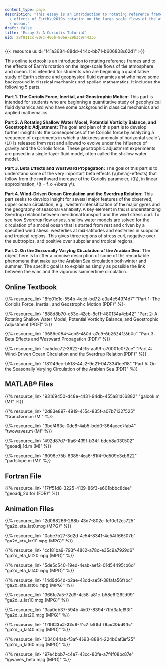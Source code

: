 ```yaml
---
content_type: page
description: "This essay is an introduction to rotating reference frames and to the\
  \ effects of Earth\u2019s rotation on the large scale flows of the atmosphere and\
  \ ocean."
draft: false
title: 'Essay 3: A Coriolis Tutorial'
uid: a8f811cc-802c-406b-806e-29b3c0244336
---
```

{{< resource uuid="f41a3684-88dd-444c-bb71-b606808c62d1" >}}

This online textbook is an introduction to rotating reference frames and to the effects of Earth’s rotation on the large-scale flows of the atmosphere and ocean. It is intended for students who are beginning a quantitative study of Earth science and geophysical fluid dynamics and who have some background in classical mechanics and applied mathematics. It includes the following 5 parts.

**Part 1. The Coriolis Force, Inertial, and Geostrophic Motion:** This part is intended for students who are beginning a quantitative study of geophysical fluid dynamics and who have some background in classical mechanics and applied mathematics.

**Part 2. A Rotating Shallow Water Model, Potential Vorticity Balance, and Geostrophic Adjustment:** The goal and plan of this part is to develop further insight into the consequences of the Coriolis force by analyzing a sequence of experiments in which a thickness anomaly of horizontal scale \\(L\\) is released from rest and allowed to evolve under the influence of gravity and the Coriolis force. These geostrophic adjustment experiments are posed in a single-layer fluid model, often called the shallow water model.

**Part 3. Beta Effects and Westward Propagation:** The goal of this part is to understand some of the very important beta effects (\\(\beta\\)\-effects) that follow from the northward increase of the Coriolis parameter, \\(f\\), in linear approximation, \\(f = f_o +\beta y\\).

**Part 4. Wind-Driven Ocean Circulation and the Sverdrup Relation:** This part seeks to develop insight for several major features of the observed, upper ocean circulation, e.g., western intensification of the major gyres and the geography of seasonal variability. A key element in this is understanding Sverdrup relation between meridional transport and the wind stress curl. To see how Sverdrup flow arises, shallow water models are solved for the circulation of a model ocean that is started from rest and driven by a specified wind stress: westerlies at mid-latitudes and easterlies in subpolar and tropical regions. This gives three regions of stress curl, negative over the subtropics, and positive over subpolar and tropical regions. 

**Part 5. On the Seasonally Varying Circulation of the Arabian Sea:** The object here is to offer a concise description of some of the remarkable phenomena that make up the Arabian Sea circulation both winter and summer. The specific goal is to explain as simply as possible the link between the wind and the vigorous summertime circulation. 

## Online Textbook

{{% resource_link "8fe01c1c-554b-4edd-bd72-e3a4e54974d7" "Part 1: The Coriolis Force, Inertial, and Geostrophic Motion (PDF)" %}}

{{% resource_link "888d8b70-c53e-42eb-8cf1-480134a4cb42" "Part 2: A Rotating Shallow Water Model, Potential Vorticity Balance, and Geostrophic Adjustment (PDF)" %}}

{{% resource_link "3656e084-4eb5-480d-a7c9-6b2624f28b0c" "Part 3: Beta Effects and Westward Propagation (PDF)" %}}

{{% resource_link "ca5dcc72-3622-49f5-aa99-c70001e072ce" "Part 4: Wind-Driven Ocean Circulation and the Sverdrup Relation (PDF)" %}}

{{% resource_link "181149ec-b518-44c2-9e21-0473341eef18" "Part 5: On the Seasonally Varying Circulation of the Arabian Sea (PDF)" %}}

## MATLAB® Files

{{% resource_link "93169450-d48e-4431-94db-455a81d66882" "galook.m (M)" %}}

{{% resource_link "2d83e897-4919-455c-835f-a07b71327525" "ftransform.m (M)" %}}

{{% resource_link "3bef463c-0de8-4ab5-bdd0-364aecc7fab4" "twowaves.m (M)" %}}

{{% resource_link "492d87d7-1fa6-439f-b34f-bdcb8a030502" "geoadj\_1d.m (M)" %}}

{{% resource_link "6096e75b-6385-4ea6-81f4-9d509c3eb622" "partslope.m (M)" %}}

## Fortran File

{{% resource_link "17ff51d8-3225-4139-86f3-e601bbbc8dee" "geoadj\_2d.for (FOR)" %}}

## Animation Files

{{% resource_link "2d068266-288b-43d7-802c-fe10e12eb725" "ga2d\_eta\_lat0.mpg (MPG)" %}}

{{% resource_link "0abe7b27-3d2d-4e54-8341-4c54ff66607b" "ga2d\_eta\_lat10.mpg (MPG)" %}}

{{% resource_link "cc181ba9-793f-4802-a78c-e35c9a7929d6" "ga2d\_eta\_lat20.mpg (MPG)" %}}

{{% resource_link "5de5c540-19ed-4eab-aef2-01d54495cb6d" "ga2d\_eta\_lat40.mpg (MPG)" %}}

{{% resource_link "14d9d64d-b2ae-48dd-ae5f-38fafa56fabc" "ga2d\_eta\_lat60.mpg (MPG)" %}}

{{% resource_link "366fc7a5-72d9-4c58-a81c-b58e6f269d99" "ga2d\_u\_lat10.mpg (MPG)" %}}

{{% resource_link "3aa0db37-594b-4b07-8394-7ffd3afcf93f" "ga2d\_u\_lat20.mpg (MPG)" %}}

{{% resource_link "179623e2-23c8-41c7-b89d-f8ac20bd0ffc" "ga2d\_u\_lat40.mpg (MPG)" %}}

{{% resource_link "034044ab-f3af-4693-8884-224b0af3ef25" "ga2d\_u\_lat60.mpg (MPG)" %}}

{{% resource_link "97e4bbb7-c4e7-43cc-80fe-a7f4f08bc87e" "igwaves\_beta.mpg (MPG)" %}}